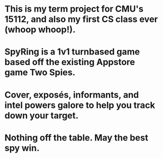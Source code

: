 # This is my term project for CMU's 15112, and also my first CS class ever (whoop whoop!). 
# SpyRing is a 1v1 turnbased game based off the existing Appstore game Two Spies. 
# Cover, exposés, informants, and intel powers galore to help you track down your target.
# Nothing off the table. May the best spy win.
